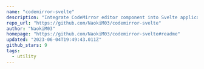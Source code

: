 ```yaml
---
name: "codemirror-svelte"
description: "Integrate CodeMirror editor component into Svelte applications."
repo_url: "https://github.com/NaokiM03/codemirror-svelte"
author: "NaokiM03"
homepage: "https://github.com/NaokiM03/codemirror-svelte#readme"
updated: "2023-06-04T19:49:43.011Z"
github_stars: 9
tags: 
  - utility
---
```

